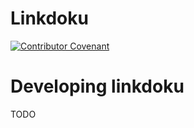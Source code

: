 # Linkdoku

[![Contributor Covenant](https://img.shields.io/badge/Contributor%20Covenant-2.1-4baaaa.svg)](CODE_OF_CONDUCT.md)

# Developing linkdoku

TODO
